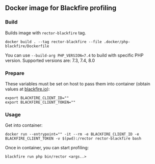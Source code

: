 ## Docker image for Blackfire profiling

### Build

Builds image with `rector-blackfire` tag.

```
docker build . --tag rector-blackfire --file .docker/php-blackfire/Dockerfile
```

You can use `--build-arg PHP_VERSION=7.4` to build with specific PHP version. Supported versions are: 7.3, 7.4, 8.0


### Prepare

These variables must be set on host to pass them into container (obtain values at [blackfire.io](https://blackfire.io)):
```
export BLACKFIRE_CLIENT_ID=""
export BLACKFIRE_CLIENT_TOKEN=""
```


### Usage

Get into container:

```
docker run --entrypoint="" -it --rm -e BLACKFIRE_CLIENT_ID -e BLACKFIRE_CLIENT_TOKEN -v $(pwd):/rector rector-blackfire bash
```

Once in container, you can start profiling:
```
blackfire run php bin/rector <args..>
```
